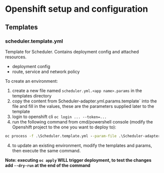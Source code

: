 # Openshift setup and configuration

## Templates

### scheduler.template.yml

Template for Scheduler. Contains deployment config and attached resources.

- deployment config
- route, service and network policy

To create an environment:

1. create a new file named `scheduler.yml.<app name>.params` in the templates directory
1. copy the content from Scheduler-adapter.yml.params.template` into the file and fill in the values, these are the parameters supplied later to the template
1. login to openshift cli `oc login ... --token=...`
1. run the following command from cmd/powershell console (modify the Openshift project to the one you want to deploy to):

```cmd
oc process -f .\Scheduler.template.yml --param-file .\Scheduler-adapter.yml.<app name>.params | oc apply -f -
```

4. to update an existing environment, modify the templates and params, then execute the same command.

**Note: executing `oc apply` WILL trigger deployment, to test the changes add `--dry-run` at the end of the command**




